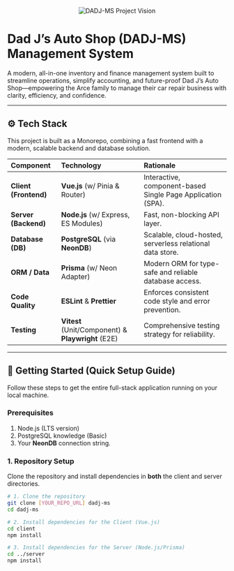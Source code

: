 <p align="center">
  <img src="https://i.ibb.co/N2T7K2R3/5.png" alt="DADJ-MS Project Vision">
</p>

# Dad J’s Auto Shop (DADJ-MS) Management System

A modern, all-in-one inventory and finance management system built to streamline operations, simplify accounting, and future-proof Dad J’s Auto Shop—empowering the Arce family to manage their car repair business with clarity, efficiency, and confidence.

---

## ⚙️ Tech Stack

This project is built as a Monorepo, combining a fast frontend with a modern, scalable backend and database solution.

| Component | Technology | Rationale |
| :--- | :--- | :--- |
| **Client (Frontend)** | **Vue.js** (w/ Pinia & Router) | Interactive, component-based Single Page Application (SPA). |
| **Server (Backend)** | **Node.js** (w/ Express, ES Modules) | Fast, non-blocking API layer. |
| **Database (DB)** | **PostgreSQL** (via **NeonDB**) | Scalable, cloud-hosted, serverless relational data store. |
| **ORM / Data** | **Prisma** (w/ Neon Adapter) | Modern ORM for type-safe and reliable database access. |
| **Code Quality** | **ESLint** & **Prettier** | Enforces consistent code style and error prevention. |
| **Testing** | **Vitest** (Unit/Component) & **Playwright** (E2E) | Comprehensive testing strategy for reliability. |

---

## 🚀 Getting Started (Quick Setup Guide)

Follow these steps to get the entire full-stack application running on your local machine.

### Prerequisites

1.  Node.js (LTS version)
2.  PostgreSQL knowledge (Basic)
3.  Your **NeonDB** connection string.

### 1. Repository Setup

Clone the repository and install dependencies in **both** the client and server directories.

```bash
# 1. Clone the repository
git clone [YOUR_REPO_URL] dadj-ms
cd dadj-ms

# 2. Install dependencies for the Client (Vue.js)
cd client
npm install

# 3. Install dependencies for the Server (Node.js/Prisma)
cd ../server
npm install
